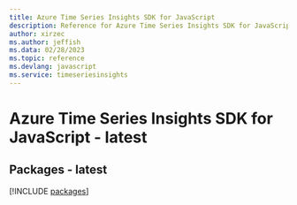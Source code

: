 ```yaml
---
title: Azure Time Series Insights SDK for JavaScript
description: Reference for Azure Time Series Insights SDK for JavaScript
author: xirzec
ms.author: jeffish
ms.data: 02/28/2023
ms.topic: reference
ms.devlang: javascript
ms.service: timeseriesinsights
---
```

# Azure Time Series Insights SDK for JavaScript - latest
## Packages - latest
[!INCLUDE [packages](time-series-insights-index.md)]